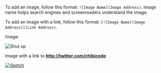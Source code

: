 To add an image, follow this format: `![Image Name](Image Address)`. Image name helps search engines and screenreaders understand the image.

To add an image with a link, follow this format: `[![Image Name](Image Address)](Link Address)`.
<!--break-->Image:

![Shut up](http://goo.gl/iCJCgQ)

Image with a link to **http://twitter.com/chibicode**:

[![Sketch](http://goo.gl/74fTfU)](http://twitter.com/chibicode)
